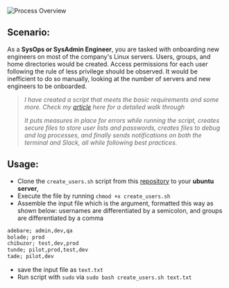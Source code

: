 ![Process Overview](images/hng-bash-banner.png)

## Scenario:
As a **SysOps or SysAdmin Engineer**, you are tasked with onboarding new engineers on most of the company's Linux servers. Users, groups, and home directories would be created. Access permissions for each user following the rule of less privilege should be observed. It would be inefficient to do so manually, looking at the number of servers and new engineers to be onboarded.
> *I have created a script that meets the basic requirements and some more. Check my [article](https://dev.to/centinno88/automating-user-creation-and-management-with-bash-a-step-by-step-guide-3afm) here for a detailed walk through* 
>
>*It puts measures in place for errors while running the script, creates secure files to store user lists and passwords, creates files to debug and log processes, and finally sends notifications on both the terminal and Slack, all while following best practices.*

## Usage:
- Clone the `create_users.sh` script from this [repository](create_users.sh) to your **ubuntu server**,
- Execute the file by running `chmod +x create_users.sh`
- Assemble the input file which is the argument, formatted this way as shown below: usernames are differentiated by a semicolon, and groups are differentiated by a comma
```txt
adebare; admin,dev,qa
bolade; prod
chibuzor; test,dev,prod
tunde; pilot,prod,test,dev
tade; pilot,dev
```
- save the input file as `text.txt`
- Run script with `sudo` via `sudo bash create_users.sh text.txt`
